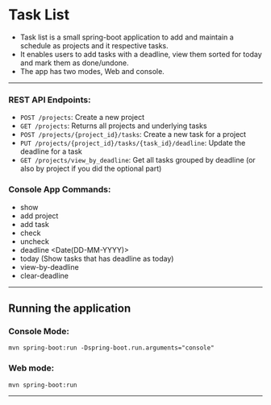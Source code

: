 # Task List
 - Task list is a small spring-boot application to add and maintain a schedule as projects and it respective tasks.
 - It enables users to add tasks with a deadline, view them sorted for today and mark them as done/undone.
 - The app has two modes, Web and console.
**********************************************************************************************************************
### REST API Endpoints:
- `POST /projects`: Create a new project
- `GET /projects`: Returns all projects and underlying tasks
- `POST /projects/{project_id}/tasks`: Create a new task for a project
- `PUT /projects/{project_id}/tasks/{task_id}/deadline`: Update the deadline for a task
- `GET /projects/view_by_deadline`: Get all tasks grouped by deadline (or also by project if you did the optional part)

### Console App Commands:
- show
- add project <project name>
- add task <project name> <task description>
- check <task ID>
- uncheck <task ID>
- deadline <task ID> <Date(DD-MM-YYYY)>
- today (Show tasks that has deadline as today)
- view-by-deadline
- clear-deadline <task ID>
***********************************************************************************************************************

## Running the application
### Console Mode:
```
mvn spring-boot:run -Dspring-boot.run.arguments="console"
```

### Web mode:
```
mvn spring-boot:run
```
***********************************************************************************************************************